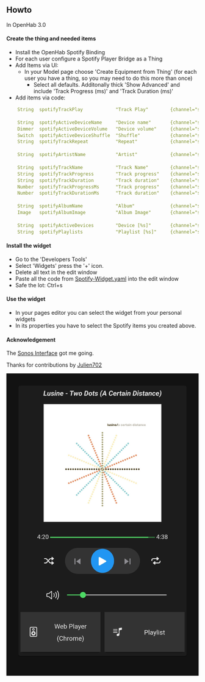 ## Howto

In OpenHab 3.0

#### Create the thing and needed items
 * Install the OpenHab Spotify Binding
 * For each user configure a Spotify Player Bridge as a Thing
 * Add Items via UI: 
    * In your Model page choose 'Create Equipment from Thing' (for each user you have a thing, so you may need to do this more than once)
        * Select all defaults. Additonally thick 'Show Advanced' and include 'Track Progress (ms)' and 'Track Duration (ms)' 
 * Add items via code: 

```yaml
    String	spotifyTrackPlay            "Track Play"        {channel="spotify:player:<SpotifyPlayerBridge>:trackPlay"}
    
    String	spotifyActiveDeviceName     "Device name"       {channel="spotify:player:<SpotifyPlayerBridge>:deviceName"}
    Dimmer	spotifyActiveDeviceVolume   "Device volume"     {channel="spotify:player:<SpotifyPlayerBridge>:deviceVolume"}
    Switch	spotifyActiveDeviceShuffle  "Shuffle"           {channel="spotify:player:<SpotifyPlayerBridge>:deviceShuffle"}
    String	spotifyTrackRepeat          "Repeat"            {channel="spotify:player:<SpotifyPlayerBridge>:trackRepeat"}
    
    String	spotifyArtistName           "Artist"            {channel="spotify:player:<SpotifyPlayerBridge>:artistName"}
    
    String	spotifyTrackName            "Track Name"        {channel="spotify:player:<SpotifyPlayerBridge>:trackName"}
    String	spotifyTrackProgress        "Track progress"    {channel="spotify:player:<SpotifyPlayerBridge>:trackProgress"}
    String	spotifyTrackDuration        "Track duration"    {channel="spotify:player:<SpotifyPlayerBridge>:trackDuration"}
    Number	spotifyTrackProgressMs      "Track progress"    {channel="spotify:player:<SpotifyPlayerBridge>:trackProgressMs"}
    Number	spotifyTrackDurationMs      "Track duration"    {channel="spotify:player:<SpotifyPlayerBridge>:trackDurationMs"}
    
    String	spotifyAlbumName            "Album"             {channel="spotify:player:<SpotifyPlayerBridge>:albumName"}
    Image	spotifyAlbumImage           "Album Image"       {channel="spotify:player:<SpotifyPlayerBridge>:albumImage"}

    String	spotifyActiveDevices        "Device [%s]"       {channel="spotify:player:<SpotifyPlayerBridge>:devices"}
    String	spotifyPlaylists            "Playlist [%s]"     {channel="spotify:player:<SpotifyPlayerBridge>:playlists"}
```

#### Install the widget
 * Go to the 'Developers Tools'
 * Select 'Widgets' press the '+' icon.
 * Delete all text in the edit window
 * Paste all the code from [Spotify-Widget.yaml](https://github.com/Kolkman/OpenHab-Various/blob/main/OH3%20Widgets/Spotify%20Widget/Spotify-Widget.yaml) into the edit window
 * Safe the lot: Ctrl+s
 
 #### Use the widget
 * In your pages editor you can select the widget from your personal widgets
 * In its properties you have to select the Spotify items you created above.

#### Acknowledgement

The [Sonos Interface](https://community.openhab.org/t/sonos-player-widget-for-oh3-mainui/108327) got me going.

Thanks for contributions by [Julien702](https://github.com/Julian702)

![Spotify-Widget](SpotifyWidget.jpg)
